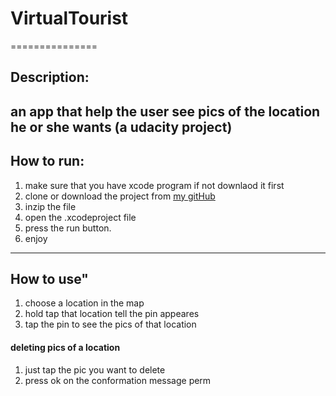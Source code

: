 # VirtualTourist
===============

## Description:
an app that help the user see pics of the location he or she wants (a udacity project)
------------

## How to run: 
1. make sure that you have xcode program if not downlaod it first
2. clone or download  the project from [my gitHub](https://github.com/ManarAST/VirtualTourist)
3. inzip the file 
4. open the .xcodeproject file
5. press the run button.
6. enjoy
_______________


## How to use" 
1. choose a location in the map
2. hold tap that location tell the pin appeares
3. tap the pin to see the pics of that location

#### deleting pics of a location 
1. just tap the pic you want to delete 
2. press ok on the conformation message perm
